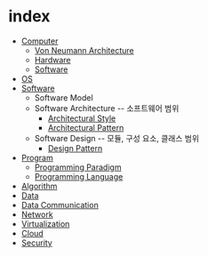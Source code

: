 # index

- [Computer](./Computer/)   
    - [Von Neumann Architecture](./Computer/VonNeumann-Architecture.md)
    - [Hardware](./Computer/Hardware.md)
    - [Software](./Computer/Software.md)
- [OS](./OS/)
- [Software](./SW/)
    - Software Model
    - Software Architecture -- 소프트웨어 범위
        - [Architectural Style](./SW/Architecture-Style/)
        - [Architectural Pattern](./SW/Architectural-Pattern/)
    - Software Design -- 모듈, 구성 요소, 클래스 범위
        - [Design Pattern](./SW/Design-Pattern/)
- [Program](./Program/)
    - [Programming Paradigm](./Program/Paradigm/)
    - [Programming Language](./Program/Language/)
- [Algorithm](./Algorithm/)
- [Data](https://github.com/45am-me/data)   
- [Data Communication](./Communication/)
- [Network](./Network/)
- [Virtualization](./Virtualization/)
- [Cloud](./Cloud/)
- [Security](./Security/)
